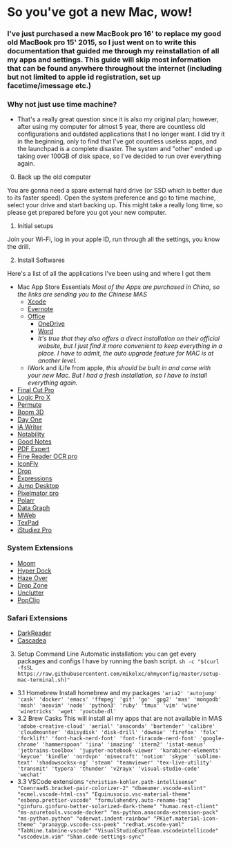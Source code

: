 # So you've got a new Mac, wow!
### I've just purchased a new MacBook pro 16' to replace my good old MacBook pro 15' 2015, so I just went on to write this documentation that guided me through my reinstallation of all my apps and settings. This guide will skip most information that can be found anywhere throughout the internet (including but not limited to apple id registration, set up facetime/imessage etc.)
### Why not just use time machine?
- That's a really great question since it is also my original plan; however, after using my computer for almost 5 year, there are countless old configurations and outdated applications that I no longer want. I did try it in the beginning, only to find that I've got countless useless apps, and the launchpad is a complete disaster. The system and "other" ended up taking over 100GB of disk space, so I've decided to run over everything again.
0. Back up the old computer

You are gonna need a spare external hard drive (or SSD which is better due to its faster speed). Open the system preference and go to time machine, select your drive and start backing up. This might take a really long time, so please get prepared before you got your new computer.

1. Initial setups

Join your Wi-Fi, log in your apple ID, run through all the settings, you know the drill.

2. Install Softwares

Here's a list of all the applications I've been using and where I got them

- Mac App Store Essentials
*Most of the Apps are purchased in China, so the links are sending you to the Chinese MAS*
  - [Xcode](https://apps.apple.com/cn/app/xcode/id497799835?l=en&mt=12)
  - [Evernote](https://apps.apple.com/cn/app/evernote/id406056744?l=en&mt=12)
  - [Office](https://office.com)
    - [OneDrive](https://apps.apple.com/cn/app/onedrive/id823766827?l=en&mt=12)
    - [Word](https://apps.apple.com/cn/app/microsoft-word/id462054704?l=en&mt=12)
    - *It's true that they also offers a direct installation on their official website, but I just find it more convenient to keep everything in a place. I have to admit, the auto upgrade feature for MAC is at another level.*
  - iWork and iLife from apple, *this should be built in and come with your new Mac. But I had a fresh installation, so I have to install everything again.*
- [Final Cut Pro](https://apps.apple.com/cn/app/final-cut-pro/id424389933?l=en&mt=12)
- [Logic Pro X](https://apps.apple.com/cn/app/logic-pro-x/id634148309?l=en&mt=12)
- [Permute](https://apps.apple.com/cn/app/permute-3/id1444998321?l=en&mt=12)
- [Boom 3D](https://apps.apple.com/cn/app/boom3d-volume-booster-and-eq/id1233048948?l=en&mt=12)
- [Day One](https://apps.apple.com/cn/app/day-one/id1055511498?l=en&mt=12)
- [iA Writer](https://apps.apple.com/cn/app/ia-writer/id775737590?l=en&mt=12)
- [Notability](https://apps.apple.com/cn/app/notability/id736189492?l=en&mt=12)
- [Good Notes](https://apps.apple.com/cn/app/goodnotes-5/id1480793815?l=en&mt=12)
- [PDF Expert](https://apps.apple.com/cn/app/pdf-expert-edit-and-sign-pdf/id1055273043?l=en&mt=12)
- [Fine Reader OCR pro](https://apps.apple.com/cn/app/finereader-ocr-pro/id687301476?l=en&mt=12)
- [IconFly](https://apps.apple.com/cn/app/iconfly/id556381974?l=en&mt=12)
- [Drop](https://apps.apple.com/cn/app/drop-color-picker/id1173932628?l=en&mt=12)
- [Expressions](https://apps.apple.com/cn/app/expressions/id913158085?l=en&mt=12)
- [Jump Desktop](https://apps.apple.com/cn/app/jump-desktop-rdp-vnc-fluid/id524141863?l=en&mt=12)
- [Pixelmator pro](https://apps.apple.com/cn/app/pixelmator-pro/id1289583905?l=en&mt=12)
- [Polarr](https://apps.apple.com/cn/app/polarr-photo-editor-pro/id1058273036?l=en&mt=12)
- [Data Graph](https://apps.apple.com/cn/app/datagraph/id407412840?l=en&mt=12)
- [MWeb](https://apps.apple.com/cn/app/mweb/id1403919533?l=en&mt=12)
- [TexPad](https://apps.apple.com/cn/app/texpad-latex-editor/id458866234?l=en&mt=12)
- [iStudiez Pro](https://apps.apple.com/cn/app/istudiez-pro-legendary-planner/id402989379?l=en&mt=12)
### System Extensions
- [Moom](https://apps.apple.com/cn/app/moom/id419330170?l=en&mt=12)
- [Hyper Dock](https://apps.apple.com/cn/app/hyperdock/id449830122?l=en&mt=12)
- [Haze Over](https://apps.apple.com/cn/app/hazeover-distraction-dimmer/id430798174?l=en&mt=12)
- [Drop Zone](https://apps.apple.com/cn/app/dropzone-3/id695406827?l=en&mt=12)
- [Unclutter](https://apps.apple.com/cn/app/unclutter/id577085396?l=en&mt=12)
- [PopClip](https://apps.apple.com/cn/app/popclip/id445189367?l=en&mt=12)
### Safari Extensions
- [DarkReader](https://apps.apple.com/cn/app/dark-reader-for-safari/id1438243180?l=en&mt=12)
- [Cascadea](https://apps.apple.com/cn/app/cascadea/id1432182561?l=en&mt=12)

3. Setup Command Line
Automatic installation: you can get every packages and configs I have by running the bash script.
`sh -c "$(curl -fsSL https://raw.githubusercontent.com/mikelxc/ohmyconfig/master/setup-mac-terminal.sh)"`
- 3.1 Homebrew
Install homebrew and my packages
  `'aria2'
  'autojump'
  'cask'
  'docker'
  'emacs'
  'ffmpeg'
  'git'
  'go'
  'gpg2'
  'mas'
  'mongodb'
  'mosh'
  'neovim'
  'node'
  'python3'
  'ruby'
  'tmux'
  'vim'
  'wine'
  'winetricks'
  'wget'
  'youtube-dl'`
 - 3.2 Brew Casks
 This will install all my apps that are not available in MAS
 `'adobe-creative-cloud'
  'aerial'
  'anaconda'
  'bartender'
  'calibre'
  'cloudmounter'
  'daisydisk'
  'disk-drill'
  'downie'
  'firefox'
  'folx'
  'forklift'
  'font-hack-nerd-font'
  'font-firacode-nerd-font'
  'google-chrome'
  'hammerspoon'
  'iina'
  'imazing'
  'iterm2'
  'istat-menus'
  'jetbrains-toolbox'
  'jupyter-notebook-viewer'
  'karabiner-elements'
  'keycue'
  'kindle'
  'nordvpn'
  'minecraft'
  'notion'
  'skype'
  'sublime-text'
  'shadowsocksx-ng'
  'steam'
  'teamviewer'
  'tex-live-utility'
  'transmit'
  'typora'
  'thunder'
  'v2rayx'
  'visual-studio-code'
  'wechat'`
 - 3.3 VSCode extensions
 `"christian-kohler.path-intellisense"
   "CoenraadS.bracket-pair-colorizer-2"
   "dbaeumer.vscode-eslint"
   "ecmel.vscode-html-css"
   "Equinusocio.vsc-material-theme"
   "esbenp.prettier-vscode"
   "formulahendry.auto-rename-tag"
   "ginfuru.ginfuru-better-solarized-dark-theme"
   "humao.rest-client"
   "ms-azuretools.vscode-docker"
   "ms-python.anaconda-extension-pack"
   "ms-python.python"
   "oderwat.indent-rainbow"
   "PKief.material-icon-theme"
   "pranaygp.vscode-css-peek"
   "redhat.vscode-yaml"
   "TabNine.tabnine-vscode"
   "VisualStudioExptTeam.vscodeintellicode"
   "vscodevim.vim"
   "Shan.code-settings-sync"`
